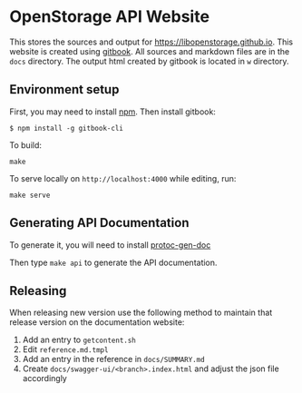 # OpenStorage API Website
This stores the sources and output for https://libopenstorage.github.io. This website is created using
[gitbook](https://github.com/GitbookIO/gitbook-cli). All sources and markdown files are in the `docs` directory. The
output html created by gitbook is located in `w` directory.

## Environment setup
First, you may need to install [npm](https://nodejs.org/en/download/). Then install gitbook:

```
$ npm install -g gitbook-cli
```

To build:

```
make
```

To serve locally on `http://localhost:4000` while editing, run:

```
make serve
```

## Generating API Documentation
To generate it, you will need to install [protoc-gen-doc](https://github.com/lpabon/protoc-gen-doc/releases/tag/v1.1.1)


Then type `make api` to generate the API documentation.

## Releasing
When releasing new version use the following method to maintain that release
version on the documentation website:

1. Add an entry to `getcontent.sh`
1. Edit `reference.md.tmpl`
1. Add an entry in the reference in `docs/SUMMARY.md`
1. Create `docs/swagger-ui/<branch>.index.html` and adjust the json file accordingly

